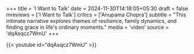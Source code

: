 +++
title = 'I Want to Talk'
date = 2024-11-30T14:18:05+05:30
draft = false
mreviews = ['I Want to Talk']
critics = ['Anupama Chopra']
subtitle = "This intimate narrative explores themes of resilience, family dynamics, and finding grace in life's ordinary moments."
media = 'video'
source = 'dqAsqcz7WmU'
+++

{{< youtube id="dqAsqcz7WmU" >}}
